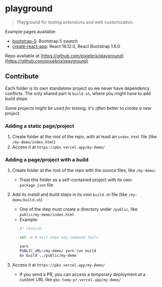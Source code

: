 # playground

> Playground for testing extensions and web customization.

Example pages available:

- [bootstrap-5](https://pbx.vercel.app/bootstrap-5/): Bootstrap 5 swatch
- [create-react-app](https://pbx.vercel.app/create-react-app/): React 16.12.0, React Bootstrap 1.6.0

Repo available at [https://github.com/pixiebrix/playground](https://github.com/pixiebrix/playground)

## Contribute

Each folder is its own standalone project so we never have dependency conflicts. The only shared part is `build.sh`, where you might have to add build steps.

_Some projects might be used for testing, it's often better to create a new project._

### Adding a static page/project

1. Create folder at the root of the repo, with at least an `index.html` file (like `/my-demo/index.html`)
1. Access it at `https://pbx.vercel.app/my-demo/`

### Adding a page/project with a build

1. Create folder at the root of the repo with the source files, like `/my-demo/`
   - Treat this folder as a self-contained project with its own `package.json` file
1. Add its _install_ and _build_ steps in its own `build.sh` file (like `/my-demo/build.sh`)
   - One of the step must create a directory under `/public`, like `public/my-demo/index.html`
   - Example:
      ```sh
      #! /bin/sh

      set -e # exit when any command fails

      yarn
      PUBLIC_URL=/my-demo/ yarn run build
      mv build ../public/my-demo
      ```

1. Access it at `https://pbx.vercel.app/my-demo/`
   - If you send a PR, you can access a temporary deployment at a custom URL like `pbx-temp-pr.vercel.app/my-demo/`
